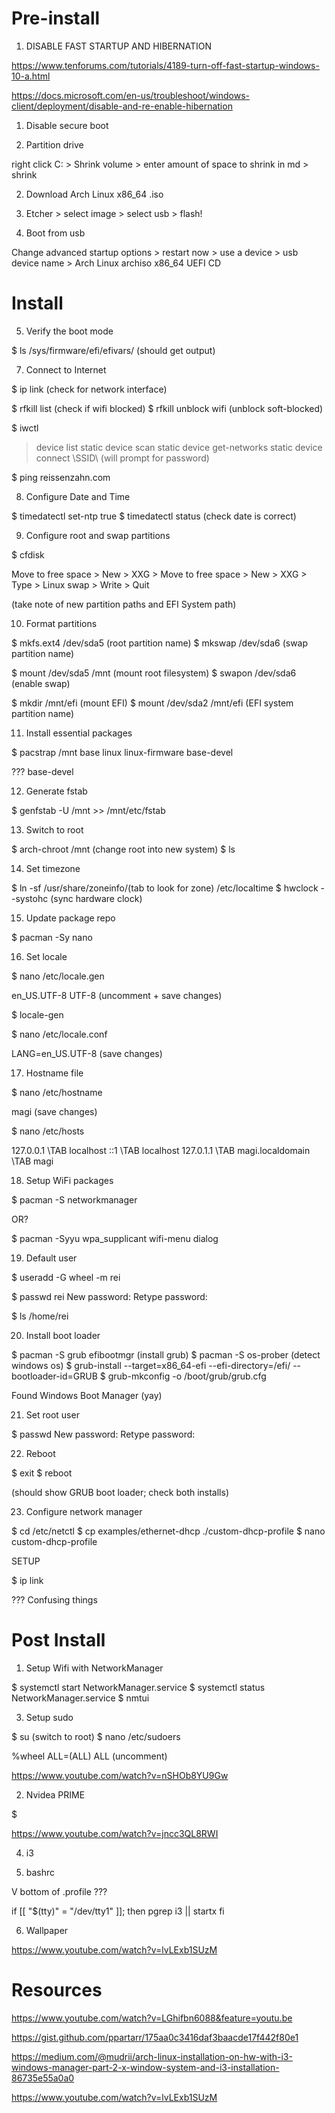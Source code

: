 

# Pre-install

1. DISABLE FAST STARTUP AND HIBERNATION

https://www.tenforums.com/tutorials/4189-turn-off-fast-startup-windows-10-a.html

https://docs.microsoft.com/en-us/troubleshoot/windows-client/deployment/disable-and-re-enable-hibernation


1. Disable secure boot

1. Partition drive

right click C: > Shrink volume > enter amount of space to shrink in md > shrink


2. Download Arch Linux x86_64 .iso


3. Etcher > select image > select usb > flash!


4. Boot from usb

Change advanced startup options > restart now > use a device > usb device name > Arch Linux archiso x86_64 UEFI CD


# Install

5. Verify the boot mode

$ ls /sys/firmware/efi/efivars/  (should get output)


7. Connect to Internet

$ ip link  (check for network interface)

$ rfkill list          (check if wifi blocked)
$ rfkill unblock wifi  (unblock soft-blocked)

$ iwctl
> device list
> static device scan
> static device get-networks
> static device connect \SSID\  (will prompt for password)

$ ping reissenzahn.com


8. Configure Date and Time

$ timedatectl set-ntp true
$ timedatectl status  (check date is correct)


9. Configure root and swap partitions

$ cfdisk

Move to free space > New > XXG > Move to free space > New > XXG > Type > Linux swap > Write > Quit

(take note of new partition paths and EFI System path)


10. Format partitions

$ mkfs.ext4 /dev/sda5   (root partition name)
$ mkswap /dev/sda6      (swap partition name)

$ mount /dev/sda5 /mnt  (mount root filesystem)
$ swapon /dev/sda6      (enable swap)

$ mkdir /mnt/efi            (mount EFI)
$ mount /dev/sda2 /mnt/efi  (EFI system partition name) 


11. Install essential packages

$ pacstrap /mnt base linux linux-firmware base-devel

??? base-devel


12. Generate fstab

$ genfstab -U /mnt >> /mnt/etc/fstab


13. Switch to root

$ arch-chroot /mnt   (change root into new system)
$ ls


14. Set timezone

$ ln -sf /usr/share/zoneinfo/(tab to look for zone) /etc/localtime
$ hwclock --systohc  (sync hardware clock)


15. Update package repo

$ pacman -Sy nano


16. Set locale

$ nano /etc/locale.gen

en_US.UTF-8 UTF-8  (uncomment + save changes)

$ locale-gen

$ nano /etc/locale.conf

LANG=en_US.UTF-8  (save changes)


17. Hostname file

$ nano /etc/hostname

magi   (save changes)


$ nano /etc/hosts

127.0.0.1  \TAB   localhost
::1        \TAB   localhost
127.0.1.1  \TAB   magi.localdomain  \TAB  magi


18. Setup WiFi packages

$ pacman -S networkmanager

OR?

$ pacman -Syyu wpa_supplicant wifi-menu dialog


19. Default user

$ useradd -G wheel -m rei

$ passwd rei
New password:
Retype password:

$ ls /home/rei


20. Install boot loader

$ pacman -S grub efibootmgr   (install grub)
$ pacman -S os-prober         (detect windows os)
$ grub-install --target=x86_64-efi --efi-directory=/efi/ --bootloader-id=GRUB
$ grub-mkconfig -o /boot/grub/grub.cfg

Found Windows Boot Manager  (yay)


21. Set root user

$ passwd
New password:
Retype password:


22. Reboot

$ exit
$ reboot

(should show GRUB boot loader; check both installs)


23. Configure network manager

$ cd /etc/netctl
$ cp examples/ethernet-dhcp ./custom-dhcp-profile
$ nano custom-dhcp-profile

SETUP

$ ip link

??? Confusing things


# Post Install

1. Setup Wifi with NetworkManager

$ systemctl start NetworkManager.service
$ systemctl status NetworkManager.service
$ nmtui


3. Setup sudo

$ su (switch to root)
$ nano /etc/sudoers

%wheel ALL=(ALL) ALL  (uncomment)

https://www.youtube.com/watch?v=nSHOb8YU9Gw


2. Nvidea PRIME

$ 

https://www.youtube.com/watch?v=jncc3QL8RWI




4. i3


5. bashrc



V bottom of .profile ???

if [[ "$(tty)" = "/dev/tty1" ]]; then
  pgrep i3 || startx
fi


6. Wallpaper

https://www.youtube.com/watch?v=lvLExb1SUzM



# Resources

https://www.youtube.com/watch?v=LGhifbn6088&feature=youtu.be

https://gist.github.com/ppartarr/175aa0c3416daf3baacde17f442f80e1

https://medium.com/@mudrii/arch-linux-installation-on-hw-with-i3-windows-manager-part-2-x-window-system-and-i3-installation-86735e55a0a0


https://www.youtube.com/watch?v=lvLExb1SUzM

